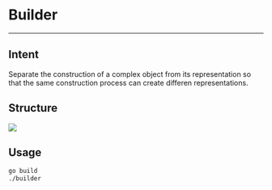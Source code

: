 # Builder

---

## Intent

Separate the construction of a complex object from its representation so that 
the same construction process can create differen representations.

## Structure

<img src="https://docs.google.com/drawings/d/e/2PACX-1vS2h138rKC55G79DAm-yWIwizsY8_d1uSMVgUnizu6PP5uZclO5ALTrxzOt3GeKtBH2MiUJnQrevZKi/pub?w=480&amp;h=360">

## Usage

```bash
go build
./builder
```